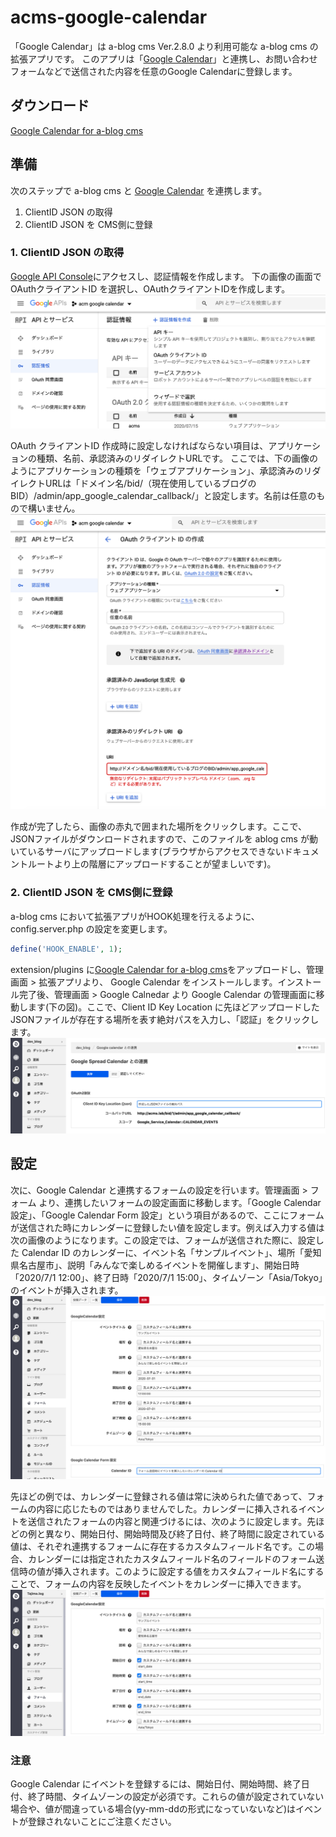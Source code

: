 # acms-google-calendar
「Google Calendar」は a-blog cms Ver.2.8.0 より利用可能な a-blog cms の拡張アプリです。 このアプリは「[Google Calendar](https://www.google.com/calendar/about/)」と連携し、お問い合わせフォームなどで送信された内容を任意のGoogle Calendarに登録します。

## ダウンロード
[Google Calendar for a-blog cms](https://github.com/appleple/acms-google-calendar/raw/master/build/GoogleCalendar.zip)

## 準備
次のステップで a-blog cms と [Google Calendar](https://www.google.com/calnedar/about/) を連携します。

1. ClientID JSON の取得
2. ClientID JSON を CMS側に登録

### 1. ClientID JSON の取得
[Google API Console](https://console.developers.google.com/)にアクセスし、認証情報を作成します。
下の画像の画面で OAuthクライアントID を選択し、OAuthクライアントIDを作成します。
<img src="./images/select_key_type.png" />

OAuth クライアントID 作成時に設定しなければならない項目は、アプリケーションの種類、名前、承認済みのリダイレクトURLです。
ここでは、下の画像のようにアプリケーションの種類を「ウェブアプリケーション」、承認済みのリダイレクトURLは「ドメイン名/bid/（現在使用しているブログのBID）/admin/app_google_calendar_callback/」と設定します。名前は任意のもので構いません。
<img src="./images/setting_oauth_json.png" />

作成が完了したら、画像の赤丸で囲まれた場所をクリックします。ここで、JSONファイルがダウンロードされますので、このファイルを ablog cms が動いているサーバにアップロードします(ブラウザからアクセスできないドキュメントルートより上の階層にアップロードすることが望ましいです)。

### 2. ClientID JSON を CMS側に登録
a-blog cms において拡張アプリがHOOK処理を行えるように、config.server.php の設定を変更します。
```php
define('HOOK_ENABLE', 1);
```

extension/plugins に[Google Calendar for a-blog cms](https://github.com/appleple/acms-google-calendar/raw/master/build/GoogleCalendar.zip)をアップロードし、管理画面 > 拡張アプリより、 Google Calendar をインストールします。インストール完了後、管理画面 > Google Calnedar より Google Calendar の管理画面に移動します(下の図)。ここで、Client ID Key Location に先ほどアップロードしたJSONファイルが存在する場所を表す絶対パスを入力し、「認証」をクリックします。
<img src="./images/acms_setting_oauth.png" />

## 設定
次に、Google Calendar と連携するフォームの設定を行います。管理画面 > フォーム より、連携したいフォームの設定画面に移動します。「Google Calendar 設定」、「Google Calendar Form 設定」という項目があるので、ここにフォームが送信された時にカレンダーに登録したい値を設定します。例えば入力する値は次の画像のようになります。この設定では、フォームが送信された際に、設定した Calendar ID のカレンダーに、イベント名「サンプルイベント」、場所「愛知県名古屋市」、説明「みんなで楽しめるイベントを開催します」、開始日時「2020/7/1 12:00」、終了日時「2020/7/1 15:00」、タイムゾーン「Asia/Tokyo」のイベントが挿入されます。
<img src="./images/setting_example1.png" />

先ほどの例では、カレンダーに登録される値は常に決められた値であって、フォームの内容に応じたものではありませんでした。カレンダーに挿入されるイベントを送信されたフォームの内容と関連づけるには、次のように設定します。先ほどの例と異なり、開始日付、開始時間及び終了日付、終了時間に設定されている値は、それぞれ連携するフォームに存在するカスタムフィールド名です。この場合、カレンダーには指定されたカスタムフィールド名のフィールドのフォーム送信時の値が挿入されます。このように設定する値をカスタムフィールド名にすることで、フォームの内容を反映したイベントをカレンダーに挿入できます。
<img src="./images/setting_example2.png" />

### 注意
Google Calendar にイベントを登録するには、開始日付、開始時間、終了日付、終了時間、タイムゾーンの設定が必須です。これらの値が設定されていない場合や、値が間違っている場合(yy-mm-ddの形式になっていないなど)はイベントが登録されないことにご注意ください。
